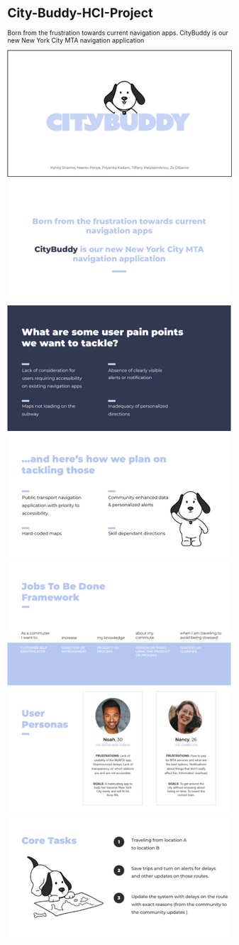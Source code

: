 # City-Buddy-HCI-Project
Born from the frustration towards current navigation apps. CityBuddy is our new New York City MTA navigation application

<img src="/images/CityBuddy Presentation1024_1.jpg" style="border: 1px solid black" />
<img src="/images/CityBuddy Presentation1024_2.jpg" />
<img src="/images/CityBuddy Presentation1024_3.jpg" />
<img src="/images/CityBuddy Presentation1024_4.jpg" />
<img src="/images/CityBuddy Presentation1024_5.jpg" />
<img src="/images/CityBuddy Presentation1024_6.jpg" />
<img src="/images/CityBuddy Presentation1024_7.jpg" />

